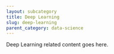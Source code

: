 ```yaml
---
layout: subcategory
title: Deep Learning
slug: deep-learning
parent_category: data-science
---
```


Deep Learning related content goes here.
